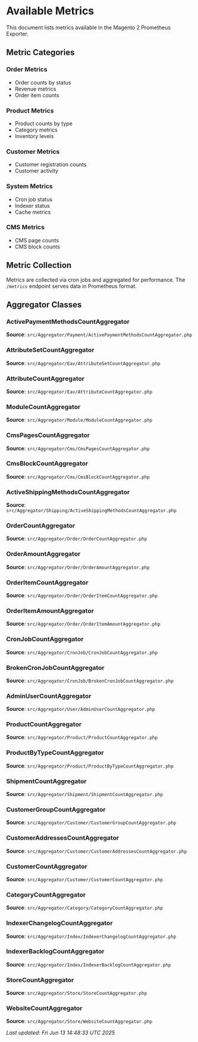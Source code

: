 # Available Metrics

This document lists metrics available in the Magento 2 Prometheus Exporter.

## Metric Categories

### Order Metrics
- Order counts by status
- Revenue metrics
- Order item counts

### Product Metrics
- Product counts by type
- Category metrics
- Inventory levels

### Customer Metrics
- Customer registration counts
- Customer activity

### System Metrics
- Cron job status
- Indexer status
- Cache metrics

### CMS Metrics
- CMS page counts
- CMS block counts

## Metric Collection

Metrics are collected via cron jobs and aggregated for performance.
The `/metrics` endpoint serves data in Prometheus format.

## Aggregator Classes

### ActivePaymentMethodsCountAggregator
**Source**: `src/Aggregator/Payment/ActivePaymentMethodsCountAggregator.php`

### AttributeSetCountAggregator
**Source**: `src/Aggregator/Eav/AttributeSetCountAggregator.php`

### AttributeCountAggregator
**Source**: `src/Aggregator/Eav/AttributeCountAggregator.php`

### ModuleCountAggregator
**Source**: `src/Aggregator/Module/ModuleCountAggregator.php`

### CmsPagesCountAggregator
**Source**: `src/Aggregator/Cms/CmsPagesCountAggregator.php`

### CmsBlockCountAggregator
**Source**: `src/Aggregator/Cms/CmsBlockCountAggregator.php`

### ActiveShippingMethodsCountAggregator
**Source**: `src/Aggregator/Shipping/ActiveShippingMethodsCountAggregator.php`

### OrderCountAggregator
**Source**: `src/Aggregator/Order/OrderCountAggregator.php`

### OrderAmountAggregator
**Source**: `src/Aggregator/Order/OrderAmountAggregator.php`

### OrderItemCountAggregator
**Source**: `src/Aggregator/Order/OrderItemCountAggregator.php`

### OrderItemAmountAggregator
**Source**: `src/Aggregator/Order/OrderItemAmountAggregator.php`

### CronJobCountAggregator
**Source**: `src/Aggregator/CronJob/CronJobCountAggregator.php`

### BrokenCronJobCountAggregator
**Source**: `src/Aggregator/CronJob/BrokenCronJobCountAggregator.php`

### AdminUserCountAggregator
**Source**: `src/Aggregator/User/AdminUserCountAggregator.php`

### ProductCountAggregator
**Source**: `src/Aggregator/Product/ProductCountAggregator.php`

### ProductByTypeCountAggregator
**Source**: `src/Aggregator/Product/ProductByTypeCountAggregator.php`

### ShipmentCountAggregator
**Source**: `src/Aggregator/Shipment/ShipmentCountAggregator.php`

### CustomerGroupCountAggregator
**Source**: `src/Aggregator/Customer/CustomerGroupCountAggregator.php`

### CustomerAddressesCountAggregator
**Source**: `src/Aggregator/Customer/CustomerAddressesCountAggregator.php`

### CustomerCountAggregator
**Source**: `src/Aggregator/Customer/CustomerCountAggregator.php`

### CategoryCountAggregator
**Source**: `src/Aggregator/Category/CategoryCountAggregator.php`

### IndexerChangelogCountAggregator
**Source**: `src/Aggregator/Index/IndexerChangelogCountAggregator.php`

### IndexerBacklogCountAggregator
**Source**: `src/Aggregator/Index/IndexerBacklogCountAggregator.php`

### StoreCountAggregator
**Source**: `src/Aggregator/Store/StoreCountAggregator.php`

### WebsiteCountAggregator
**Source**: `src/Aggregator/Store/WebsiteCountAggregator.php`


*Last updated: Fri Jun 13 14:48:33 UTC 2025*
